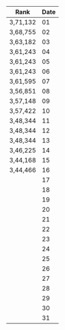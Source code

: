 |Rank| Date |
|---------|--|
| 3,71,132 |01|
| 3,68,755|02|
| 3,63,182  |03|
| 3,61,243 |04|
| 3,61,243  |05|
| 3,61,243   |06|
| 3,61,595 |07|
| 3,56,851  |08|
| 3,57,148 |09|
| 3,57,422 |10|
| 3,48,344  |11|
| 3,48,344  |12|
| 3,48,344   |13|
| 3,46,225 |14|
| 3,44,168 |15|
| 3,44,466  |16|
|   |17|
|   |18|
|   |19|
|  |20|
|   |21|
|   |22|
|   |23|
|   |24|
|    |25|
|    |26|
|    |27|
|   |28|
|   |29|
|   |30|
|   |31|
